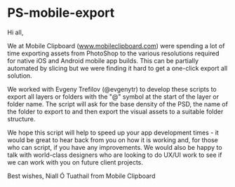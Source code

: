 PS-mobile-export
================

Hi all,

We at Mobile Clipboard (www.mobileclipboard.com) were spending a lot of time exporting assets from PhotoShop to the various resolutions required for native iOS and Android mobile app builds. This can be partially automated by slicing but we were finding it hard to get a one-click export all solution.

We worked with Evgeny Trefilov (@evgenytr) to develop these scripts to export all layers or folders with the "@" symbol at the start of the layer or folder name. The script will ask for the base density of the PSD, the name of the folder to export to and then export the visual assets to a suitable folder structure.

We hope this script will help to speed up your app development times - it would be great to hear back from you on how it is working and, for those who can script, if you have any improvements. We would also be happy to talk with world-class designers who are looking to do UX/UI work to see if we can work with you on future client projects.

Best wishes,
Niall Ó Tuathail from Mobile Clipboard

